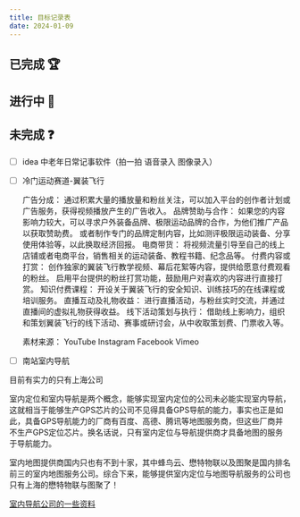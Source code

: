 ```yaml
---
title: 目标记录表
date: 2024-01-09
---
```


## 已完成 :trophy:

## 进行中 :construction:

## 未完成 :question:

- [ ] idea 中老年日常记事软件（拍一拍 语音录入 图像录入）
- [ ] 冷门运动赛道-翼装飞行
  
    广告分成：
通过积累大量的播放量和粉丝关注，可以加入平台的创作者计划或广告服务，获得视频播放产生的广告收入。
品牌赞助与合作：
如果您的内容影响力较大，可以寻求户外装备品牌、极限运动品牌的合作，为他们推广产品以获取赞助费。
或者制作专门的品牌定制内容，比如测评极限运动装备、分享使用体验等，以此换取经济回报。
电商带货：
将视频流量引导至自己的线上店铺或者电商平台，销售相关的运动装备、教程书籍、纪念品等。
付费内容或打赏：
创作独家的翼装飞行教学视频、幕后花絮等内容，提供给愿意付费观看的粉丝。
启用平台提供的粉丝打赏功能，鼓励用户对喜欢的内容进行直接打赏。
知识付费课程：
开设关于翼装飞行的安全知识、训练技巧的在线课程或培训服务。
直播互动及礼物收益：
进行直播活动，与粉丝实时交流，并通过直播间的虚拟礼物获得收益。
线下活动策划与执行：
借助线上影响力，组织和策划翼装飞行的线下活动、赛事或研讨会，从中收取策划费、门票收入等。

    素材来源：
YouTube
Instagram
Facebook
Vimeo

- [ ] 南站室内导航

目前有实力的只有上海公司

室内定位和室内导航是两个概念，能够实现室内定位的公司未必能实现室内导航，这就相当于能够生产GPS芯片的公司不见得具备GPS导航的能力，事实也正是如此，具备GPS导航能力的厂商有百度、高德、腾讯等地图服务商，但这些厂商并不生产GPS定位芯片。换名话说，只有室内定位与导航提供商才具备地图的服务于导航能力。

室内地图提供商国内只也有不到十家，其中蜂鸟云、懋特物联以及图聚是国内排名前三的室内地图服务公司。综合下来，能够提供室内定位与地图导航服务的公司也只有上海的懋特物联与图聚了！

<a href="https://cdn.perche.cc/fe.perche.cc/images/v2-cd783792d3e33ec30a1733949338f291_720w.webp" target="_blank">室内导航公司的一些资料</a>
